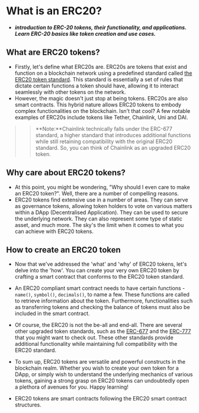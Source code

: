 # What is an ERC20?
- ***introduction to ERC-20 tokens, their functionality, and applications. Learn ERC-20 basics like token creation and use cases.***

## What are ERC20 tokens?
- Firstly, let's define what ERC20s are. ERC20s are tokens that exist and function on a blockchain network using a predefined standard called [the ERC20 token standard](https://ethereum.org/en/developers/docs/standards/tokens/ERC20/). This standard is essentially a set of rules that dictate certain functions a token should have, allowing it to interact seamlessly with other tokens on the network.
- However, the magic doesn't just stop at being tokens. ERC20s are also smart contracts. This hybrid nature allows ERC20 tokens to embody complex functionalities on the blockchain. Isn't that cool? A few notable examples of ERC20s include tokens like Tether, Chainlink, Uni and DAI.

>> **Note:**Chainlink technically falls under the ERC-677 standard, a higher standard that introduces additional functions while still retaining compatibility with the original ERC20 standard. So, you can think of Chainlink as an upgraded ERC20 token.

## Why care about ERC20 tokens?
- At this point, you might be wondering, "Why should I even care to make an ERC20 token?". Well, there are a number of compelling reasons.
- ERC20 tokens find extensive use in a number of areas. They can serve as governance tokens, allowing token holders to vote on various matters within a DApp (Decentralised Application). They can be used to secure the underlying network. They can also represent some type of static asset, and much more. The sky's the limit when it comes to what you can achieve with ERC20 tokens.

## How to create an ERC20 token
- Now that we've addressed the 'what' and 'why' of ERC20 tokens, let's delve into the 'how'. You can create your very own ERC20 token by crafting a smart contract that conforms to the ERC20 token standard.
- An ERC20 compliant smart contract needs to have certain functions - `name()`, `symbol()`, `decimals()`, to name a few. These functions are called to retrieve information about the token. Furthermore, functionalities such as transferring tokens and checking the balance of tokens must also be included in the smart contract.
- Of course, the ERC20 is not the be-all and end-all. There are several other upgraded token standards, such as the [ERC-677](https://github.com/ethereum/EIPs/issues/677) and the [ERC-777](https://eips.ethereum.org/EIPS/eip-777) that you might want to check out. These other standards provide additional functionality while maintaining full compatibility with the ERC20 standard.
- To sum up, ERC20 tokens are versatile and powerful constructs in the blockchain realm. Whether you wish to create your own token for a DApp, or simply wish to understand the underlying mechanics of various tokens, gaining a strong grasp on ERC20 tokens can undoubtedly open a plethora of avenues for you. Happy learning!

- ERC20 tokens are smart contracts following the ERC20 smart contract structures.
